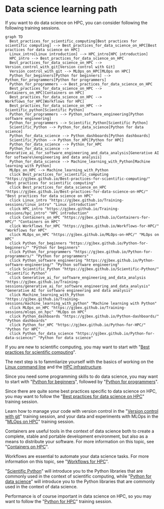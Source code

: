 # Data science learning path

If you want to do data science on HPC, you can consider following the following training sessions.


```mermaid
graph TD
  Best_practices_for_scientific_computing[Best practices for scientific computing] --> Best_practices_for_data_science_on_HPC[Best practices for data science on HPC]
  Linux_intro[Linux introduction] --> HPC_intro[HPC introduction]
  HPC_intro --> Best_practices_for_data_science_on_HPC
  Best_practices_for_data_science_on_HPC --> Version_control_with_git[Version control with Git]
  Version_control_with_git --> MLOps_on_HPC[MLOps on HPC]
  Python_for_beginners[Python for beginners] --> Python_for_programmers[Python for programmers]
  Python_for_programmers --> Best_practices_for_data_science_on_HPC
  Best_practices_for_data_science_on_HPC --> Containers_on_HPC[Containers on HPC]
  Best_practices_for_data_science_on_HPC --> Workflows_for_HPC[Workflows for HPC]
  Best_practices_for_data_science_on_HPC --> Scientific_python[Scientific Python]
  Python_for_programmers --> Python_software_engineering[Python software engineering]
  Python_for_programmers --> Scientific_Python[Scientific Python]
  Scientific_Python --> Python_for_data_science[Python for data science]
  Python_for_data_science --> Python_dashboards[Python dashboards]
  Scientific_Python --> Python_for_HPC[Python for HPC]
  Python_for_data_science --> Python_for_HPC
  Python_for_data_science --> Generative_ai_for_software_engineering_and_data_analysis[Generative AI for software\nengineering and data analysis]
  Python_for_data_science --> Machine_learning_with_Python[Machine learning with Python]
  MLOps_on_HPC --> Machine_learning_with_Python
  click Best_practices_for_scientific_computing "https://gjbex.github.io/Best-practices-for-scientific-computing/" "Best practices for scientific computing"
  click Best_practices_for_data_science_on_HPC "https://gjbex.github.io/Best-practices-for-data-science-on-HPC/" "Best practices for data science on HPC"
  click Linux_intro "https://gjbex.github.io/Training-sessions/linux_intro" "Linux introduction"
  click HPC_intro "https://gjbex.github.io/Training-sessions/hpc_intro" "HPC introduction"
  click Containers_on_HPC "https://gjbex.github.io/Containers-for-HPC/" "Containers on HPC"
  click Workflows_for_HPC "https://gjbex.github.io/Workflows-for-HPC/" "Workflows for HPC"
  click MLOps_on_HPC "https://gjbex.github.io/MLOps-on-HPC/" "MLOps on HPC"
  click Python_for_beginners "https://gjbex.github.io/Python-for-beginners/" "Python for beginners"
  click Python_for_programmers "https://gjbex.github.io/Python-for-programmers/" "Python for programmers"
  click Python_software_engineering "https://gjbex.github.io/Python-software-engineering/" "Python software engineering"
  click Scientific_Python "https://gjbex.github.io/Scientific-Python/" "Scientific Python"
  click Generative_ai_for_software_engineering_and_data_analysis "https://gjbex.github.io/Training-sessions/generative_ai_for_software_engineering_and_data_analysis" "Generative AI for software engineering and data analysis"
  click Machine_learning_with_Python "https://gjbex.github.io/Training-sessions/machine_learning_with_python" "Machine learning with Python"
  click MLOps_on_HPC "https://gjbex.github.io/Training-sessions/mlops_on_hpc" "MLOps on HPC"
  click Python_dashboards "https://gjbex.github.io/Python-dashboards/" "Python dashboards"
  click Python_for_HPC "https://gjbex.github.io/Python-for-HPC/" "Python for HPC"
  click Python_for_data_science "https://gjbex.github.io/Python-for-data-science/" "Python for data science"
```

If you are new to scientific computing, you may want to start with "[Best
practices for scientific
computing](best_practices_for_scientific_computing.md)".

The next step is to fammliarize yourself with the basics of working on the
[Linux command line](https://gjbex.github.io/Training-sessions/linux_intro) and
the [HPC infrastructure](https://gjbex.github.io/Training-sessions/hpc_intro).

Since you need some programming skills to do data science, you may want to
start with "[Python for beginners](https://gjbex.github.io/Python-for-beginners)",
followed by "[Python for programmers](https://gjbex.github.io/Python-for-programmers)".

Since there are quite  some best practices specific to data science on HPC,
you may want to follow the "[Best practices for data science on
HPC](https://gjbex.github.io/Best-practices-for-data-science-on-HPC)" training
session.

Learn how to manage your code with version control in the "[Version control with
git](https://gjbex.github.io/Version-control-with-git)" training session, and your
data and experiments with MLOps in the "[MLOps on HPC](https://gjbex.github.io/MLOps-on-HPC)"
training session.

Containers are useful tools in the context of data science both to create a
complete, stable and portable development environment, but also as a means to
distribute your software.  For more information on this topic, see
"[Containers on HPC](https://gjbex.github.io/Containers-for-HPC)".

Workflows are essential to automate your data science tasks.  For more
information on this topic, see "[Workflows for HPC](https://gjbex.github.io/Workflows-for-HPC)".

"[Scientific Python](https://gjbex.github.io/Scientific-Python)" will introduce you to the
Python libraries that are commonly used in the context of scientific computing, while
"[Python for data science](https://gjbex.github.io/Python-for-data-science)" will
introduce you to the Python libraries that are commonly used in the context of data science.

Performance is of course important in data science on HPC, so you may want to
follow the "[Python for HPC](https://gjbex.github.io/Python-for-HPC)" training session.
